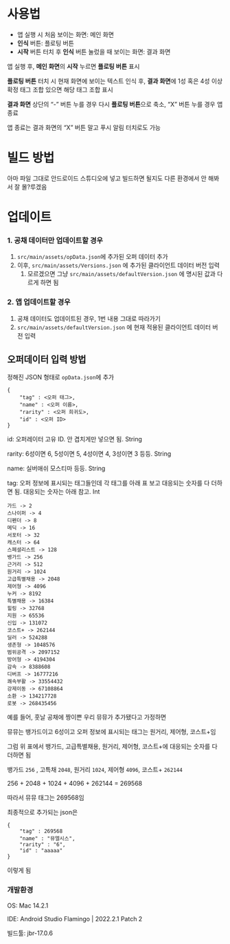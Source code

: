 # 사용법

- 앱 실행 시 처음 보이는 화면: 메인 화면
- **인식** 버튼: 플로팅 버튼
- **시작** 버튼 터치 후 **인식** 버튼 눌렀을 때 보이는 화면: 결과 화면

앱 실행 후, **메인 화면**의 **시작** 누르면 **플로팅 버튼** 표시

**플로팅 버튼** 터치 시 현재 화면에 보이는 텍스트 인식 후, **결과 화면**에 1성 혹은 4성 이상 확정 태그 조합 있으면 해당 태그 조합 표시

**결과 화면** 상단의 “-” 버튼 누를 경우 다시 **플로팅 버튼**으로 축소, “X” 버튼 누를 경우 앱 종료

앱 종료는 결과 화면의 “X” 버튼 말고 푸시 알림 터치로도 가능

# 빌드 방법

아마 파일 그대로 안드로이드 스튜디오에 넣고 빌드하면 될지도 다른 환경에서 안 해봐서 잘 몰?루겠음

# 업데이트

### 1. 공채 데이터만 업데이트할 경우

1. `src/main/assets/opData.json`에 추가된 오퍼 데이터 추가
2. 이후, `src/main/assets/Versions.json` 에 추가된 클라이언트 데이터 버전 입력
    1. 모르겠으면 그냥 `src/main/assets/defaultVersion.json` 에 명시된 값과 다르게 하면 됨

### 2. 앱 업데이트할 경우

1. 공채 데이터도 업데이트된 경우, 1번 내용 그대로 따라가기
2. `src/main/assets/defaultVersion.json` 에 현재 적용된 클라이언트 데이터 버전 입력

## 오퍼데이터 입력 방법

정해진 JSON 형태로 `opData.json`에 추가

```
{
    "tag" : <오퍼 태그>,
    "name" : <오퍼 이름>,
    "rarity" : <오퍼 희귀도>,
    "id" : <오퍼 ID>
}
```

id: 오퍼레이터 고유 ID. 안 겹치게만 넣으면 됨. String

rarity: 6성이면 6, 5성이면 5, 4성이면 4, 3성이면 3 등등. String

name: 실버애쉬 모스티마 등등. String

tag: 오퍼 정보에 표시되는 태그들인데 각 태그를 아래 표 보고 대응되는 숫자를 다 더하면 됨. 대응되는 숫자는 아래 참고. Int

```
가드 -> 2
스나이퍼 -> 4
디펜더 -> 8
메딕 -> 16
서포터 -> 32
캐스터 -> 64
스페셜리스트 -> 128
뱅가드 -> 256
근거리 -> 512
원거리 -> 1024
고급특별채용 -> 2048
제어형 -> 4096
누커 -> 8192
특별채용 -> 16384
힐링 -> 32768
지원 -> 65536
신입 -> 131072
코스트+ -> 262144
딜러 -> 524288
생존형 -> 1048576
범위공격 -> 2097152
방어형 -> 4194304
감속 -> 8388608
디버프 -> 16777216
쾌속부활 -> 33554432
강제이동 -> 67108864
소환 -> 134217728
로봇 -> 268435456
```

예를 들어, 훗날 공채에 짱이쁜 우리 뮤뮤가 추가됐다고 가정하면

뮤뮤는 뱅가드이고 6성이고 오퍼 정보에 표시되는 태그는 원거리, 제어형, 코스트+임

그럼 위 표에서 뱅가드, 고급특별채용, 원거리, 제어형, 코스트+에 대응되는 숫자를 다 더하면 됨

뱅가드 `256` , 고특채 `2048`, 원거리 `1024`, 제어형 `4096`, 코스트+ `262144` 

256 + 2048 + 1024 + 4096 + 262144 = 269568

따라서 뮤뮤 태그는 269568임

최종적으로 추가되는 json은

```
{
    "tag" : 269568
    "name" : "뮤엘시스",
    "rarity" : "6",
    "id" : "aaaaa"
}
```

이렇게 됨

### 개발환경

OS: Mac 14.2.1

IDE: Android Studio Flamingo | 2022.2.1 Patch 2

빌드툴: jbr-17.0.6